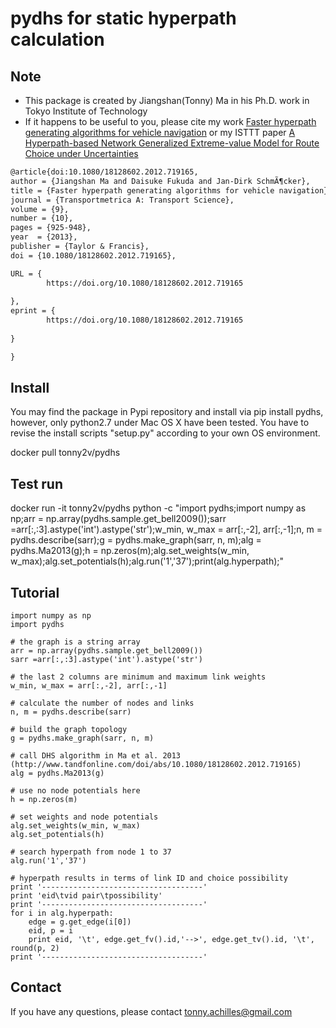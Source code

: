 # pydhs for static hyperpath calculation
Note
----
- This package is created by Jiangshan(Tonny) Ma in his Ph.D. work in Tokyo Institute of Technology
- If it happens to be useful to you, please cite my work [Faster hyperpath generating algorithms for vehicle navigation](https://www.tandfonline.com/doi/abs/10.1080/18128602.2012.719165) or my ISTTT paper [A Hyperpath-based Network Generalized Extreme-value Model for Route Choice under Uncertainties](https://www.sciencedirect.com/science/article/pii/S235214651500071X)


```latex
@article{doi:10.1080/18128602.2012.719165,
author = {Jiangshan Ma and Daisuke Fukuda and Jan-Dirk SchmÃ¶cker},
title = {Faster hyperpath generating algorithms for vehicle navigation},
journal = {Transportmetrica A: Transport Science},
volume = {9},
number = {10},
pages = {925-948},
year  = {2013},
publisher = {Taylor & Francis},
doi = {10.1080/18128602.2012.719165},

URL = { 
        https://doi.org/10.1080/18128602.2012.719165
    
},
eprint = { 
        https://doi.org/10.1080/18128602.2012.719165
    
}

}

```





Install
----
You may find the package in Pypi repository and install via pip install pydhs, however, only python2.7 under Mac OS X have been tested. You have to revise the install scripts "setup.py" according to your own OS environment.

docker pull tonny2v/pydhs

Test run
----
docker run -it tonny2v/pydhs python -c "import pydhs;import numpy as np;arr = np.array(pydhs.sample.get_bell2009());sarr =arr[:,:3].astype('int').astype('str');w_min, w_max = arr[:,-2], arr[:,-1];n, m = pydhs.describe(sarr);g = pydhs.make_graph(sarr, n, m);alg = pydhs.Ma2013(g);h = np.zeros(m);alg.set_weights(w_min, w_max);alg.set_potentials(h);alg.run('1','37');print(alg.hyperpath);"

Tutorial
----
```
import numpy as np
import pydhs

# the graph is a string array
arr = np.array(pydhs.sample.get_bell2009())
sarr =arr[:,:3].astype('int').astype('str')

# the last 2 columns are minimum and maximum link weights
w_min, w_max = arr[:,-2], arr[:,-1]

# calculate the number of nodes and links
n, m = pydhs.describe(sarr)

# build the graph topology
g = pydhs.make_graph(sarr, n, m)

# call DHS algorithm in Ma et al. 2013 (http://www.tandfonline.com/doi/abs/10.1080/18128602.2012.719165)
alg = pydhs.Ma2013(g)

# use no node potentials here
h = np.zeros(m)

# set weights and node potentials
alg.set_weights(w_min, w_max)
alg.set_potentials(h)

# search hyperpath from node 1 to 37
alg.run('1','37')

# hyperpath results in terms of link ID and choice possibility
print '------------------------------------'
print 'eid\tvid pair\tpossibility'
print '------------------------------------'
for i in alg.hyperpath:
    edge = g.get_edge(i[0])
    eid, p = i
    print eid, '\t', edge.get_fv().id,'-->', edge.get_tv().id, '\t', round(p, 2)
print '------------------------------------'
```

Contact
----
If you have any questions, please contact tonny.achilles@gmail.com
